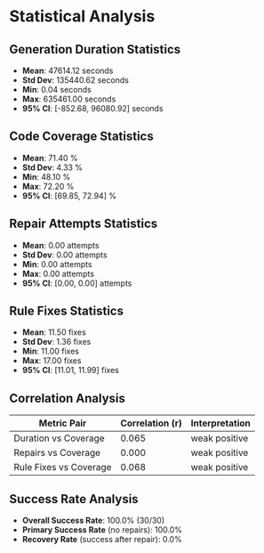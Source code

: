 # Statistical Analysis

## Generation Duration Statistics

- **Mean**: 47614.12 seconds
- **Std Dev**: 135440.62 seconds
- **Min**: 0.04 seconds
- **Max**: 635461.00 seconds
- **95% CI**: [-852.68, 96080.92] seconds

## Code Coverage Statistics

- **Mean**: 71.40 %
- **Std Dev**: 4.33 %
- **Min**: 48.10 %
- **Max**: 72.20 %
- **95% CI**: [69.85, 72.94] %

## Repair Attempts Statistics

- **Mean**: 0.00 attempts
- **Std Dev**: 0.00 attempts
- **Min**: 0.00 attempts
- **Max**: 0.00 attempts
- **95% CI**: [0.00, 0.00] attempts

## Rule Fixes Statistics

- **Mean**: 11.50 fixes
- **Std Dev**: 1.36 fixes
- **Min**: 11.00 fixes
- **Max**: 17.00 fixes
- **95% CI**: [11.01, 11.99] fixes

## Correlation Analysis

| Metric Pair | Correlation (r) | Interpretation |
|-------------|-----------------|----------------|
| Duration vs Coverage | 0.065 | weak positive |
| Repairs vs Coverage | 0.000 | weak positive |
| Rule Fixes vs Coverage | 0.068 | weak positive |

## Success Rate Analysis

- **Overall Success Rate**: 100.0% (30/30)
- **Primary Success Rate** (no repairs): 100.0%
- **Recovery Rate** (success after repair): 0.0%
